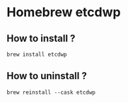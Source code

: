 # Homebrew etcdwp


## How to install ?

```
brew install etcdwp
```

## How to uninstall ?

```
brew reinstall --cask etcdwp
```
